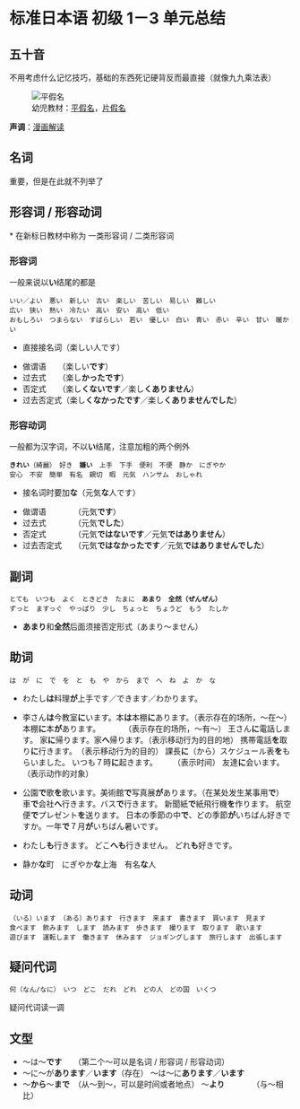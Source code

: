 # 标准日本语 初级 1－3 单元总结

<link href="/notes/static/jp.css" rel="stylesheet">

## 五十音

不用考虑什么记忆技巧，基础的东西死记硬背反而最直接（就像九九乘法表）

<figure>
    <img src="/notes/japanese/imgs/hiragana.png" alt="平假名">
    <figcaption>幼児教材：<a href="https://happylilac.net/hiragana-g-01.pdf">平假名</a>，<a href="https://happylilac.net/katakana-g-01.pdf">片假名</a></figcaption>
</figure>

**声调**：[漫画解读](https://zhuanlan.zhihu.com/p/25810894)

## 名词

重要，但是在此就不列举了

## 形容词 / 形容动词

\* 在新标日教材中称为 一类形容词 / 二类形容词

### 形容词

一般来说以<b class="jp">い</b>结尾的都是

<pre class="jp"><code>いい／よい　悪い　新しい　古い　楽しい　苦しい　易しい　難しい
広い　狭い　熱い　冷たい　高い　安い　高い　低い　
おもしろい　つまらない　すばらしい　若い　優しい　白い　青い　赤い　辛い　甘い　暖かい</code></pre>

- 直接接名词（<span class="jp">楽しい人です</span>）

<!--  -->

- 做谓语　　（<span class="jp">楽しい<b>です</b></span>）
- 过去式　　（<span class="jp">楽し<b>かったです</b></span>）
- 否定式　　（<span class="jp">楽し<b>くないです</b>／楽し<b>くありません</b></span>）
- 过去否定式（<span class="jp">楽し<b>くなかったです</b>／楽し<b>くありませんでした</b></span>）

### 形容动词

一般都为汉字词，不以<b class="jp">い</b>结尾，注意加粗的两个例外

<pre class="jp"><code><b>きれい</b>（綺麗）　好き　<b>嫌い</b>　上手　下手　便利　不便　静か　にぎやか
安心　不安　簡単　有名　親切　暇　元気　ハンサム　おしゃれ</code></pre>

- 接名词时要加<b class="jp">な</b>（<span class="jp">元気<b>な</b>人です</span>）

<!--  -->

- 做谓语　　　　（<span class="jp">元気<b>です</b></span>）
- 过去式　　　　（<span class="jp">元気<b>でした</b></span>）
- 否定式　　　　（<span class="jp">元気<b>ではないです</b>／元気<b>ではありません</b></span>）
- 过去否定式　　（<span class="jp">元気<b>ではなかったです</b>／元気<b>ではありませんでした</b></span>）

## 副词

<pre class="jp"><code>とても　いつも　よく　ときどき　たまに　<b>あまり</b>　<b>全然（ぜんぜん）</b>
ずっと　ますっぐ　やっぱり　少し　ちょっと　ちょうど　もう　たしか</code></pre>

- <b class="jp">あまり</b>和<b class="jp">全然</b>后面须接否定形式（<span class="jp">あまり～ません</span>）

## 助词

<pre class="jp"><code>は　が　に　で　を　と　も　や　から　まで　へ　ね　よ　か　な</code></pre>

- <span class="jp">わたし<b>は</b>料理<b class="green">が</b>上手です／できます／わかります。</span>

- <span class="jp">李さん<b>は</b>今教室<b class="green">に</b>います。本<b>は</b>本棚<b class="green">に</b>あります。</span>（表示存在的场所，～在～）
  <span class="jp">本棚<b class="green">に</b>本<b>が</b>あります。</span>　　　　（表示存在的场所，～有～）
  <span class="jp">王さん<b class="green">に</b>電話します。</span>
  <span class="jp">家<b class="green">に</b>帰ります。家<b>へ</b>帰ります。</span>（表示移动行为的目的地）
  <span class="jp">携帯電話<b>を</b>取り<b class="green">に</b>行きます。</span>　（表示移动行为的目的）
  <span class="jp">課長<b class="green">に</b>（から）スケジュール表<b>を</b>もらいました。</span>
  <span class="jp">いつも７時<b class="green">に</b>起きます。</span>　　　（表示时间）
  <span class="jp">友達<b class="green">に</b>会います。</span>　　　　　　（表示动作的对象）

- <span class="jp">公園<b class="green">で</b>歌<b>を</b>歌います。美術館<b class="green">で</b>写真展<b>が</b>あります。</span>（在某处发生某事用<b class="green">で</b>）
  <span class="jp">車<b class="green">で</b>会社<b>へ</b>行きます。バス<b class="green">で</b>行きます。</span>
  <span class="jp">新聞紙<b class="green">で</b>紙飛行機<b>を</b>作ります。</span>
  <span class="jp">航空便<b class="green">で</b>プレゼント<b>を</b>送ります。</span>
  <span class="jp">日本の季節の中<b class="green">で</b>、どの季節<b>が</b>いちばん好きですか。一年<b class="green">で</b>７月<b>が</b>いちばん暑いです。</span>

- <span class="jp">わたし<b class="green">も</b>行きます。</span>
  <span class="jp">どこ<b>へ</b><b class="green">も</b>行きません。</span>
  <span class="jp">どれ<b class="green">も</b>好きです。</span>

- <span class="jp">静か<b class="green">な</b>町　にぎやか<b class="green">な</b>上海　有名<b class="green">な</b>人</span>

## 动词

<pre class="jp"><code>（いる）います　（ある）あります　行きます　来ます　書きます　買います　見ます　
食べます　飲みます　します　読みます　歩きます　撮ります　取ります　歌います　
遊びます　運転します　働きます　休みます　ジョギングします　旅行します　出張します</code></pre>

## 疑问代词

<pre class="jp"><code>何（なん/なに）　いつ　どこ　だれ　どれ　どの人　どの国　いくつ</code></pre>

疑问代词读一调

## 文型

- <span class="jp">～は～<b>です</b></span>　　（第二个～可以是名词 / 形容词 / 形容动词）
- <span class="jp">～に～が<b>あります</b>／<b>います</b></span>（存在）
  <span class="jp">～は～に<b>あります</b>／<b>います</b></span>
- <span class="jp">～<b>から</b>～<b>まで</b></span>　（从～到～，可以是时间或者地点）
  <span class="jp">～<b>より</b></span>　　　　（与～相比）
